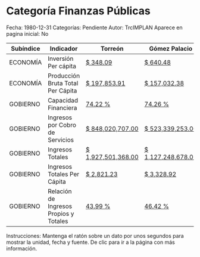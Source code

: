 Categoría Finanzas Públicas
=====

Fecha: 1980-12-31
Categorías: Pendiente
Autor: TrcIMPLAN
Aparece en pagina inicial: No

<table class="table table-bordered matriz">
<thead>
  <tr>
    <th>Subíndice</th>
    <th>Indicador</th>
    <th>Torreón</th>
    <th>Gómez Palacio</th>
    <th>Lerdo</th>
    <th>Matamoros</th>
    <th>La Laguna</th>
  </tr>
</thead>
<tbody>
  <tr>
    <td class="subindice color1">ECONOMÍA</td>
    <td class="indicador color1">Inversión Per cápita</td>
    <td class="derecha color1"><a class="vinculo" href="../indicadores-torreon/economia-inversion-per-capita.html" data-toggle="tooltip" title="Pesos, 2012-12-31, Elaboración propia con datos obtenidos del INEGI">$ 348.09</a></td>
    <td class="derecha color1"><a class="vinculo" href="../indicadores-gomez-palacio/economia-inversion-per-capita.html" data-toggle="tooltip" title="Pesos, 2012-12-31, Elaboración propia con datos obtenidos del INEGI">$ 640.48</a></td>
    <td class="derecha color1"><a class="vinculo" href="../indicadores-lerdo/economia-inversion-per-capita.html" data-toggle="tooltip" title="Pesos, 2012-12-31, Elaboración propia con datos obtenidos del INEGI">$ 451.59</a></td>
    <td class="derecha color1"><a class="vinculo" href="../indicadores-matamoros/economia-inversion-per-capita.html" data-toggle="tooltip" title="Pesos, 2012-12-31, Elaboración propia con datos obtenidos del INEGI">$ 44.62</a></td>
    <td class="derecha color1"><a class="vinculo" href="../indicadores-la-laguna/economia-inversion-per-capita.html" data-toggle="tooltip" title="Pesos, 2012-12-31, Elaboración propia con datos obtenidos del INEGI">$ 411.88</a></td>
  </tr>
  <tr>
    <td class="subindice color1">ECONOMÍA</td>
    <td class="indicador color1">Producción Bruta Total Per Cápita</td>
    <td class="derecha color1"><a class="vinculo" href="../indicadores-torreon/economia-produccion-bruta-total-per-capita.html" data-toggle="tooltip" title="Pesos, 2008-12-31, Elaboración propia con datos obtenidos del INEGI">$ 197,853.91</a></td>
    <td class="derecha color1"><a class="vinculo" href="../indicadores-gomez-palacio/economia-produccion-bruta-total-per-capita.html" data-toggle="tooltip" title="Pesos, 2008-12-31, Elaboración propia con datos obtenidos del INEGI">$ 157,032.38</a></td>
    <td class="derecha color1"><a class="vinculo" href="../indicadores-lerdo/economia-produccion-bruta-total-per-capita.html" data-toggle="tooltip" title="Pesos, 2008-12-31, Elaboración propia con datos obtenidos del INEGI">$ 16,746.04</a></td>
    <td class="derecha color1"><a class="vinculo" href="../indicadores-matamoros/economia-produccion-bruta-total-per-capita.html" data-toggle="tooltip" title="Pesos, 2008-12-31, Elaboración propia con datos obtenidos del INEGI">$ 15,373.03</a></td>
    <td class="derecha color1"><a class="vinculo" href="../indicadores-la-laguna/economia-produccion-bruta-total-per-capita.html" data-toggle="tooltip" title="Pesos, 2008-12-31, Elaboración propia con datos obtenidos del INEGI">$ 149,559.46</a></td>
  </tr>
  <tr>
    <td class="subindice color2">GOBIERNO</td>
    <td class="indicador color2">Capacidad Financiera</td>
    <td class="derecha color2"><a class="vinculo" href="../indicadores-torreon/gobierno-capacidad-financiera.html" data-toggle="tooltip" title="Porcentaje, 2013-12-31, Elaboración propia con datos obtenidos del INEGI">74.22 %</a></td>
    <td class="derecha color2"><a class="vinculo" href="../indicadores-gomez-palacio/gobierno-capacidad-financiera.html" data-toggle="tooltip" title="Porcentaje, 2012-12-31, Elaboración propia con datos obtenidos del INEGI">74.26 %</a></td>
    <td class="derecha color2"><a class="vinculo" href="../indicadores-lerdo/gobierno-capacidad-financiera.html" data-toggle="tooltip" title="Porcentaje, 2012-12-31, Elaboración propia con datos obtenidos del INEGI">23.76 %</a></td>
    <td class="derecha color2"><a class="vinculo" href="../indicadores-matamoros/gobierno-capacidad-financiera.html" data-toggle="tooltip" title="Porcentaje, 2012-12-31, Elaboración propia con datos obtenidos del INEGI">29.45 %</a></td>
    <td class="derecha color2"><a class="vinculo" href="../indicadores-la-laguna/gobierno-capacidad-financiera.html" data-toggle="tooltip" title="Porcentaje, 2012-12-31, Elaboración propia con datos obtenidos del INEGI">66.50 %</a></td>
  </tr>
  <tr>
    <td class="subindice color2">GOBIERNO</td>
    <td class="indicador color2">Ingresos por Cobro de Servicios</td>
    <td class="derecha color2"><a class="vinculo" href="../indicadores-torreon/gobierno-ingresos-por-cobro-de-servicios.html" data-toggle="tooltip" title="Pesos, 2013-12-31, INEGI">$ 848,020,707.00</a></td>
    <td class="derecha color2"><a class="vinculo" href="../indicadores-gomez-palacio/gobierno-ingresos-por-cobro-de-servicios.html" data-toggle="tooltip" title="Pesos, 2012-12-31, INEGI">$ 523,339,253.00</a></td>
    <td class="derecha color2"><a class="vinculo" href="../indicadores-lerdo/gobierno-ingresos-por-cobro-de-servicios.html" data-toggle="tooltip" title="Pesos, 2012-12-31, INEGI">$ 54,082,713.00</a></td>
    <td class="derecha color2"><a class="vinculo" href="../indicadores-matamoros/gobierno-ingresos-por-cobro-de-servicios.html" data-toggle="tooltip" title="Pesos, 2012-12-31, INEGI">$ 30,798,906.00</a></td>
    <td class="derecha color2"><a class="vinculo" href="../indicadores-la-laguna/gobierno-ingresos-por-cobro-de-servicios.html" data-toggle="tooltip" title="Pesos, 2012-12-31, INEGI">$ 1,400,461,048.00</a></td>
  </tr>
  <tr>
    <td class="subindice color2">GOBIERNO</td>
    <td class="indicador color2">Ingresos Totales</td>
    <td class="derecha color2"><a class="vinculo" href="../indicadores-torreon/gobierno-ingresos-totales.html" data-toggle="tooltip" title="Pesos, 2013-12-31, INEGI">$ 1,927,501,368.00</a></td>
    <td class="derecha color2"><a class="vinculo" href="../indicadores-gomez-palacio/gobierno-ingresos-totales.html" data-toggle="tooltip" title="Pesos, 2012-12-31, INEGI">$ 1,127,248,678.00</a></td>
    <td class="derecha color2"><a class="vinculo" href="../indicadores-lerdo/gobierno-ingresos-totales.html" data-toggle="tooltip" title="Pesos, 2012-12-31, INEGI">$ 360,393,013.00</a></td>
    <td class="derecha color2"><a class="vinculo" href="../indicadores-matamoros/gobierno-ingresos-totales.html" data-toggle="tooltip" title="Pesos, 2012-12-31, INEGI">$ 176,265,107.00</a></td>
    <td class="derecha color2"><a class="vinculo" href="../indicadores-la-laguna/gobierno-ingresos-totales.html" data-toggle="tooltip" title="Pesos, 2012-12-31, INEGI">$ 3,504,184,566.00</a></td>
  </tr>
  <tr>
    <td class="subindice color2">GOBIERNO</td>
    <td class="indicador color2">Ingresos Totales Per Cápita</td>
    <td class="derecha color2"><a class="vinculo" href="../indicadores-torreon/gobierno-ingresos-totales-per-capita.html" data-toggle="tooltip" title="Pesos, 2013-12-31, Elaboración propia con datos obtenidos del INEGI">$ 2,821.23</a></td>
    <td class="derecha color2"><a class="vinculo" href="../indicadores-gomez-palacio/gobierno-ingresos-totales-per-capita.html" data-toggle="tooltip" title="Pesos, 2012-12-31, Elaboración propia con datos obtenidos del INEGI">$ 3,328.92</a></td>
    <td class="derecha color2"><a class="vinculo" href="../indicadores-lerdo/gobierno-ingresos-totales-per-capita.html" data-toggle="tooltip" title="Pesos, 2012-12-31, Elaboración propia con datos obtenidos del INEGI">$ 2,460.58</a></td>
    <td class="derecha color2"><a class="vinculo" href="../indicadores-matamoros/gobierno-ingresos-totales-per-capita.html" data-toggle="tooltip" title="Pesos, 2012-12-31, Elaboración propia con datos obtenidos del INEGI">$ 1,594.68</a></td>
    <td class="derecha color2"><a class="vinculo" href="../indicadores-la-laguna/gobierno-ingresos-totales-per-capita.html" data-toggle="tooltip" title="Pesos, 2012-12-31, Elaboración propia con datos obtenidos del INEGI">$ 2,772.32</a></td>
  </tr>
  <tr>
    <td class="subindice color2">GOBIERNO</td>
    <td class="indicador color2">Relación de Ingresos Propios y Totales</td>
    <td class="derecha color2"><a class="vinculo" href="../indicadores-torreon/gobierno-relacion-de-ingresos-propios-y-totales.html" data-toggle="tooltip" title="Porcentaje, 2013-12-31, Elaboración propia con datos obtenidos del INEGI">43.99 %</a></td>
    <td class="derecha color2"><a class="vinculo" href="../indicadores-gomez-palacio/gobierno-relacion-de-ingresos-propios-y-totales.html" data-toggle="tooltip" title="Porcentaje, 2012-12-31, Elaboración propia con datos obtenidos del INEGI">46.42 %</a></td>
    <td class="derecha color2"><a class="vinculo" href="../indicadores-lerdo/gobierno-relacion-de-ingresos-propios-y-totales.html" data-toggle="tooltip" title="Porcentaje, 2012-12-31, Elaboración propia con datos obtenidos del INEGI">15.00 %</a></td>
    <td class="derecha color2"><a class="vinculo" href="../indicadores-matamoros/gobierno-relacion-de-ingresos-propios-y-totales.html" data-toggle="tooltip" title="Porcentaje, 2012-12-31, Elaboración propia con datos obtenidos del INEGI">17.47 %</a></td>
    <td class="derecha color2"><a class="vinculo" href="../indicadores-la-laguna/gobierno-relacion-de-ingresos-propios-y-totales.html" data-toggle="tooltip" title="Porcentaje, 2012-12-31, Elaboración propia con datos obtenidos del INEGI">39.96 %</a></td>
  </tr>
</tbody>
</table>
<p class="instrucciones">Instrucciones: Mantenga el ratón sobre un dato por unos segundos para mostrar la unidad, fecha y fuente. De clic para ir a la página con más información.</p>